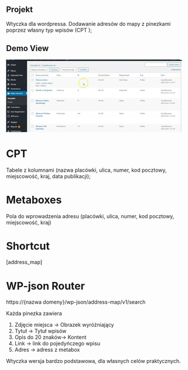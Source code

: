 ## Projekt

Wtyczka dla wordpressa. Dodawanie adresów do mapy z pinezkami poprzez własny typ wpisów (CPT );

## Demo View

<img src="./demo/demo.gif"/>


# CPT
Tabele z kolumnami (nazwa placówki, ulica, numer, kod pocztowy, miejscowość, kraj, data publikacji);

# Metaboxes
Pola do wprowadzenia adresu  (placówki, ulica, numer, kod pocztowy, miejscowość, kraj)

# Shortcut

[address_map]

# WP-json Router
https://{nazwa domeny}/wp-json/address-map/v1/search

Każda pinezka zawiera

1. Zdjęcie miejsca -> Obrazek wyróżniający
2. Tytuł -> Tytuł wpisów
3. Opis do 20 znaków-> Kontent 
4. Link -> link do pojedyńczego wpisu
5. Adres -> adress z metabox


Wtyczka wersja bardzo podstawowa, dla własnych celów praktycznych. 
